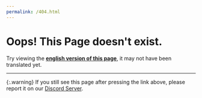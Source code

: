 ```yaml
---
permalink: /404.html
---
```


# Oops! This Page doesn't exist.
Try viewing the <a href="#" onclick="switchLang('EN')"><b>english version of this page</b></a>, it may not have been translated yet.

---

{:.warning}
If you still see this page after pressing the link above, please report it on our [Discord Server](https://discord.gg/eXzrZSx).
